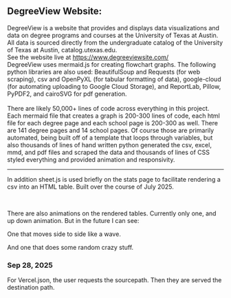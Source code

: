 ## DegreeView Website:

DegreeView is a website that provides and displays data visualizations and data on degree programs and courses at the University of Texas at Austin. All data is sourced directly from the undergraduate catalog of the University of Texas at Austin, catalog.utexas.edu.
<br>
See the website live at https://www.degreeviewsite.com/
<br>
DegreeView uses mermaid.js for creating flowchart graphs.
The following python libraries are also used: BeautifulSoup and Requests (for web scraping), csv and OpenPyXL (for tabular formatting of data), google-cloud (for automating uploading to Google Cloud Storage), and ReportLab, Pillow, PyPDF2, and cairoSVG for pdf generation.
<br><br>
There are likely 50,000+ lines of code across everything in this project. Each mermaid file that creates a graph is 200-300 lines of code, each html file for each degree page and each school page is 200-300 as well. There are 141 degree pages and 14 school pages. Of course those are primarily automated, being built off of a template that loops through variables, but also thousands of lines of hand written python generated the csv, excel, mmd, and pdf files and scraped the data and thousands of lines of CSS styled everything and provided animation and responsivity.
<br>

---

In addition sheet.js is used briefly on the stats page to facilitate rendering a csv into an HTML table.
Built over the course of July 2025.

<br>

There are also animations on the rendered tables.
Currently only one, and up down animation. But in the future I can see:

One that moves side to side like a wave.

And one that does some random crazy stuff.

### Sep 28, 2025

For Vercel.json, the user requests the sourcepath. Then they are served the destination path.
